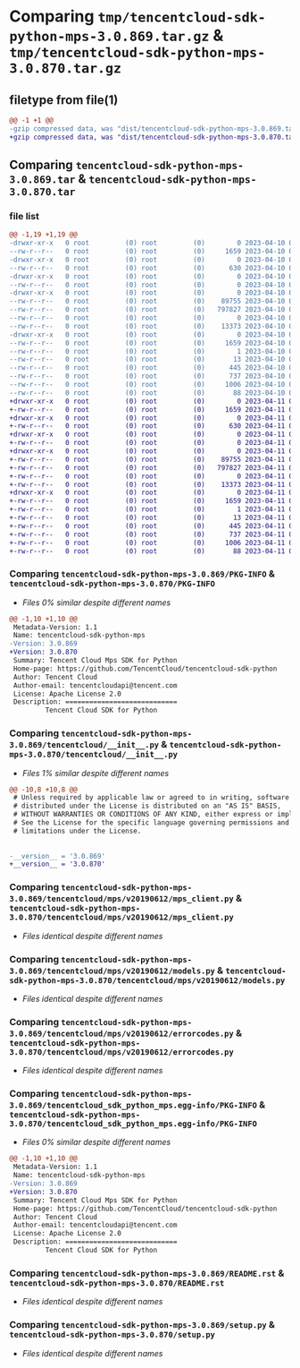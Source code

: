 # Comparing `tmp/tencentcloud-sdk-python-mps-3.0.869.tar.gz` & `tmp/tencentcloud-sdk-python-mps-3.0.870.tar.gz`

## filetype from file(1)

```diff
@@ -1 +1 @@
-gzip compressed data, was "dist/tencentcloud-sdk-python-mps-3.0.869.tar", last modified: Mon Apr 10 03:09:55 2023, max compression
+gzip compressed data, was "dist/tencentcloud-sdk-python-mps-3.0.870.tar", last modified: Tue Apr 11 03:43:28 2023, max compression
```

## Comparing `tencentcloud-sdk-python-mps-3.0.869.tar` & `tencentcloud-sdk-python-mps-3.0.870.tar`

### file list

```diff
@@ -1,19 +1,19 @@
-drwxr-xr-x   0 root         (0) root         (0)        0 2023-04-10 03:09:55.000000 tencentcloud-sdk-python-mps-3.0.869/
--rw-r--r--   0 root         (0) root         (0)     1659 2023-04-10 03:09:55.000000 tencentcloud-sdk-python-mps-3.0.869/PKG-INFO
-drwxr-xr-x   0 root         (0) root         (0)        0 2023-04-10 03:09:55.000000 tencentcloud-sdk-python-mps-3.0.869/tencentcloud/
--rw-r--r--   0 root         (0) root         (0)      630 2023-04-10 03:09:55.000000 tencentcloud-sdk-python-mps-3.0.869/tencentcloud/__init__.py
-drwxr-xr-x   0 root         (0) root         (0)        0 2023-04-10 03:09:55.000000 tencentcloud-sdk-python-mps-3.0.869/tencentcloud/mps/
--rw-r--r--   0 root         (0) root         (0)        0 2023-04-10 03:09:55.000000 tencentcloud-sdk-python-mps-3.0.869/tencentcloud/mps/__init__.py
-drwxr-xr-x   0 root         (0) root         (0)        0 2023-04-10 03:09:55.000000 tencentcloud-sdk-python-mps-3.0.869/tencentcloud/mps/v20190612/
--rw-r--r--   0 root         (0) root         (0)    89755 2023-04-10 03:09:55.000000 tencentcloud-sdk-python-mps-3.0.869/tencentcloud/mps/v20190612/mps_client.py
--rw-r--r--   0 root         (0) root         (0)   797827 2023-04-10 03:09:55.000000 tencentcloud-sdk-python-mps-3.0.869/tencentcloud/mps/v20190612/models.py
--rw-r--r--   0 root         (0) root         (0)        0 2023-04-10 03:09:55.000000 tencentcloud-sdk-python-mps-3.0.869/tencentcloud/mps/v20190612/__init__.py
--rw-r--r--   0 root         (0) root         (0)    13373 2023-04-10 03:09:55.000000 tencentcloud-sdk-python-mps-3.0.869/tencentcloud/mps/v20190612/errorcodes.py
-drwxr-xr-x   0 root         (0) root         (0)        0 2023-04-10 03:09:55.000000 tencentcloud-sdk-python-mps-3.0.869/tencentcloud_sdk_python_mps.egg-info/
--rw-r--r--   0 root         (0) root         (0)     1659 2023-04-10 03:09:55.000000 tencentcloud-sdk-python-mps-3.0.869/tencentcloud_sdk_python_mps.egg-info/PKG-INFO
--rw-r--r--   0 root         (0) root         (0)        1 2023-04-10 03:09:55.000000 tencentcloud-sdk-python-mps-3.0.869/tencentcloud_sdk_python_mps.egg-info/dependency_links.txt
--rw-r--r--   0 root         (0) root         (0)       13 2023-04-10 03:09:55.000000 tencentcloud-sdk-python-mps-3.0.869/tencentcloud_sdk_python_mps.egg-info/top_level.txt
--rw-r--r--   0 root         (0) root         (0)      445 2023-04-10 03:09:55.000000 tencentcloud-sdk-python-mps-3.0.869/tencentcloud_sdk_python_mps.egg-info/SOURCES.txt
--rw-r--r--   0 root         (0) root         (0)      737 2023-04-10 03:09:55.000000 tencentcloud-sdk-python-mps-3.0.869/README.rst
--rw-r--r--   0 root         (0) root         (0)     1006 2023-04-10 03:09:55.000000 tencentcloud-sdk-python-mps-3.0.869/setup.py
--rw-r--r--   0 root         (0) root         (0)       88 2023-04-10 03:09:55.000000 tencentcloud-sdk-python-mps-3.0.869/setup.cfg
+drwxr-xr-x   0 root         (0) root         (0)        0 2023-04-11 03:43:28.000000 tencentcloud-sdk-python-mps-3.0.870/
+-rw-r--r--   0 root         (0) root         (0)     1659 2023-04-11 03:43:28.000000 tencentcloud-sdk-python-mps-3.0.870/PKG-INFO
+drwxr-xr-x   0 root         (0) root         (0)        0 2023-04-11 03:43:28.000000 tencentcloud-sdk-python-mps-3.0.870/tencentcloud/
+-rw-r--r--   0 root         (0) root         (0)      630 2023-04-11 03:43:28.000000 tencentcloud-sdk-python-mps-3.0.870/tencentcloud/__init__.py
+drwxr-xr-x   0 root         (0) root         (0)        0 2023-04-11 03:43:28.000000 tencentcloud-sdk-python-mps-3.0.870/tencentcloud/mps/
+-rw-r--r--   0 root         (0) root         (0)        0 2023-04-11 03:43:28.000000 tencentcloud-sdk-python-mps-3.0.870/tencentcloud/mps/__init__.py
+drwxr-xr-x   0 root         (0) root         (0)        0 2023-04-11 03:43:28.000000 tencentcloud-sdk-python-mps-3.0.870/tencentcloud/mps/v20190612/
+-rw-r--r--   0 root         (0) root         (0)    89755 2023-04-11 03:43:28.000000 tencentcloud-sdk-python-mps-3.0.870/tencentcloud/mps/v20190612/mps_client.py
+-rw-r--r--   0 root         (0) root         (0)   797827 2023-04-11 03:43:28.000000 tencentcloud-sdk-python-mps-3.0.870/tencentcloud/mps/v20190612/models.py
+-rw-r--r--   0 root         (0) root         (0)        0 2023-04-11 03:43:28.000000 tencentcloud-sdk-python-mps-3.0.870/tencentcloud/mps/v20190612/__init__.py
+-rw-r--r--   0 root         (0) root         (0)    13373 2023-04-11 03:43:28.000000 tencentcloud-sdk-python-mps-3.0.870/tencentcloud/mps/v20190612/errorcodes.py
+drwxr-xr-x   0 root         (0) root         (0)        0 2023-04-11 03:43:28.000000 tencentcloud-sdk-python-mps-3.0.870/tencentcloud_sdk_python_mps.egg-info/
+-rw-r--r--   0 root         (0) root         (0)     1659 2023-04-11 03:43:28.000000 tencentcloud-sdk-python-mps-3.0.870/tencentcloud_sdk_python_mps.egg-info/PKG-INFO
+-rw-r--r--   0 root         (0) root         (0)        1 2023-04-11 03:43:28.000000 tencentcloud-sdk-python-mps-3.0.870/tencentcloud_sdk_python_mps.egg-info/dependency_links.txt
+-rw-r--r--   0 root         (0) root         (0)       13 2023-04-11 03:43:28.000000 tencentcloud-sdk-python-mps-3.0.870/tencentcloud_sdk_python_mps.egg-info/top_level.txt
+-rw-r--r--   0 root         (0) root         (0)      445 2023-04-11 03:43:28.000000 tencentcloud-sdk-python-mps-3.0.870/tencentcloud_sdk_python_mps.egg-info/SOURCES.txt
+-rw-r--r--   0 root         (0) root         (0)      737 2023-04-11 03:43:28.000000 tencentcloud-sdk-python-mps-3.0.870/README.rst
+-rw-r--r--   0 root         (0) root         (0)     1006 2023-04-11 03:43:28.000000 tencentcloud-sdk-python-mps-3.0.870/setup.py
+-rw-r--r--   0 root         (0) root         (0)       88 2023-04-11 03:43:28.000000 tencentcloud-sdk-python-mps-3.0.870/setup.cfg
```

### Comparing `tencentcloud-sdk-python-mps-3.0.869/PKG-INFO` & `tencentcloud-sdk-python-mps-3.0.870/PKG-INFO`

 * *Files 0% similar despite different names*

```diff
@@ -1,10 +1,10 @@
 Metadata-Version: 1.1
 Name: tencentcloud-sdk-python-mps
-Version: 3.0.869
+Version: 3.0.870
 Summary: Tencent Cloud Mps SDK for Python
 Home-page: https://github.com/TencentCloud/tencentcloud-sdk-python
 Author: Tencent Cloud
 Author-email: tencentcloudapi@tencent.com
 License: Apache License 2.0
 Description: ============================
         Tencent Cloud SDK for Python
```

### Comparing `tencentcloud-sdk-python-mps-3.0.869/tencentcloud/__init__.py` & `tencentcloud-sdk-python-mps-3.0.870/tencentcloud/__init__.py`

 * *Files 1% similar despite different names*

```diff
@@ -10,8 +10,8 @@
 # Unless required by applicable law or agreed to in writing, software
 # distributed under the License is distributed on an "AS IS" BASIS,
 # WITHOUT WARRANTIES OR CONDITIONS OF ANY KIND, either express or implied.
 # See the License for the specific language governing permissions and
 # limitations under the License.
 
 
-__version__ = '3.0.869'
+__version__ = '3.0.870'
```

### Comparing `tencentcloud-sdk-python-mps-3.0.869/tencentcloud/mps/v20190612/mps_client.py` & `tencentcloud-sdk-python-mps-3.0.870/tencentcloud/mps/v20190612/mps_client.py`

 * *Files identical despite different names*

### Comparing `tencentcloud-sdk-python-mps-3.0.869/tencentcloud/mps/v20190612/models.py` & `tencentcloud-sdk-python-mps-3.0.870/tencentcloud/mps/v20190612/models.py`

 * *Files identical despite different names*

### Comparing `tencentcloud-sdk-python-mps-3.0.869/tencentcloud/mps/v20190612/errorcodes.py` & `tencentcloud-sdk-python-mps-3.0.870/tencentcloud/mps/v20190612/errorcodes.py`

 * *Files identical despite different names*

### Comparing `tencentcloud-sdk-python-mps-3.0.869/tencentcloud_sdk_python_mps.egg-info/PKG-INFO` & `tencentcloud-sdk-python-mps-3.0.870/tencentcloud_sdk_python_mps.egg-info/PKG-INFO`

 * *Files 0% similar despite different names*

```diff
@@ -1,10 +1,10 @@
 Metadata-Version: 1.1
 Name: tencentcloud-sdk-python-mps
-Version: 3.0.869
+Version: 3.0.870
 Summary: Tencent Cloud Mps SDK for Python
 Home-page: https://github.com/TencentCloud/tencentcloud-sdk-python
 Author: Tencent Cloud
 Author-email: tencentcloudapi@tencent.com
 License: Apache License 2.0
 Description: ============================
         Tencent Cloud SDK for Python
```

### Comparing `tencentcloud-sdk-python-mps-3.0.869/README.rst` & `tencentcloud-sdk-python-mps-3.0.870/README.rst`

 * *Files identical despite different names*

### Comparing `tencentcloud-sdk-python-mps-3.0.869/setup.py` & `tencentcloud-sdk-python-mps-3.0.870/setup.py`

 * *Files identical despite different names*

